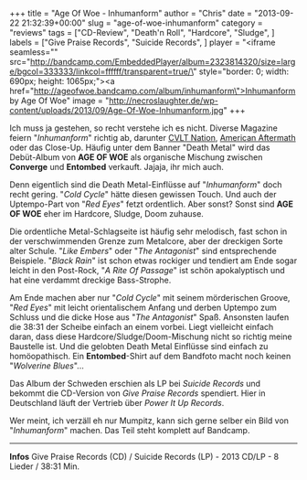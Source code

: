 +++
title = "Age Of Woe - Inhumanform"
author = "Chris"
date = "2013-09-22 21:32:39+00:00"
slug = "age-of-woe-inhumanform"
category = "reviews"
tags = ["CD-Review", "Death'n Roll", "Hardcore", "Sludge", ]
labels = ["Give Praise Records", "Suicide Records", ]
player = "<iframe seamless=\"\" src=\"http://bandcamp.com/EmbeddedPlayer/album=2323814320/size=large/bgcol=333333/linkcol=ffffff/transparent=true/\" style=\"border: 0; width: 690px; height: 1065px;\"><a href=\"http://ageofwoe.bandcamp.com/album/inhumanform\">Inhumanform by Age Of Woe</a></iframe>"
image = "http://necroslaughter.de/wp-content/uploads/2013/09/Age-Of-Woe-Inhumanform.jpg"
+++

Ich muss ja gestehen, so recht verstehe ich es nicht. Diverse Magazine feiern "_Inhumanform_" richtig ab, darunter <a href="http://www.cvltnation.com/age-of-woe-inhumanform-review/">CVLT Nation</a>, <a href="http://americanaftermath.net/2013/07/07/straight-to-the-point-quick-reviews-of-age-of-woe-lair-of-the-minotaur-and-black-tusk/">American Aftermath</a> oder das Close-Up. Häufig unter dem Banner "Death Metal" wird das Debüt-Album von **AGE OF WOE** als organische Mischung zwischen **Converge** und **Entombed** verkauft. Jajaja, ihr mich auch.

Denn eigentlich sind die Death Metal-Einflüsse auf "_Inhumanform_" doch recht gering. "_Cold Cycle_" hätte diesen gewissen Touch. Und auch der Uptempo-Part von "_Red Eyes_" fetzt ordentlich. Aber sonst? Sonst sind **AGE OF WOE** eher im Hardcore, Sludge, Doom zuhause.

Die ordentliche Metal-Schlagseite ist häufig sehr melodisch, fast schon in der verschwimmenden Grenze zum Metalcore, aber der dreckigen Sorte alter Schule. "_Like Embers_" oder "_The Antagonist_" sind entsprechende Beispiele. "_Black Rain_" ist schon etwas rockiger und tendiert am Ende sogar leicht in den Post-Rock, "_A Rite Of Passage_" ist schön apokalyptisch und hat eine verdammt dreckige Bass-Strophe.

Am Ende machen aber nur "_Cold Cycle_" mit seinem mörderischen Groove, "_Red Eyes_" mit leicht orientalischem Anfang und derben Uptempo zum Schluss und die dicke Hose aus "_The Antagonist_" Spaß. Ansonsten laufen die 38:31 der Scheibe einfach an einem vorbei. Liegt vielleicht einfach daran, dass diese Hardcore/Sludge/Doom-Mischung nicht so richtig meine Baustelle ist. Und die gelobten Death Metal Einflüsse sind einfach zu homöopathisch. Ein **Entombed**-Shirt auf dem Bandfoto macht noch keinen "_Wolverine Blues_"...

Das Album der Schweden erschien als LP bei _Suicide Records_ und bekommt die CD-Version von _Give Praise Records_ spendiert. Hier in Deutschland läuft der Vertrieb über _Power It Up Records_.

Wer meint, ich verzäll eh nur Mumpitz, kann sich gerne selber ein Bild von "_Inhumanform_" machen. Das Teil steht komplett auf Bandcamp.





---
**Infos**
Give Praise Records (CD) / Suicide Records (LP) - 2013
CD/LP - 8 Lieder / 38:31 Min.
